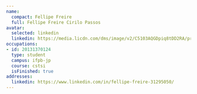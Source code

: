```yaml
---
name:
  compact: Fellipe Freire
  full: Fellipe Freire Cirilo Passos
avatar:
  selected: linkedin
  linkedin: https://media.licdn.com/dms/image/v2/C5103AQGDpiq8tDD2RA/profile-displayphoto-shrink_800_800/profile-displayphoto-shrink_800_800/0/1516468076314?e=1732752000&v=beta&t=B9WwE5RmjYRTOKgziF_ZLeNoH0w_1ouYzfrSJNrkbzk
occupations:
- id: 20131370124
  type: student
  campus: ifpb-jp
  course: cstsi
  isFinished: true
addresses:
  linkedin: https://www.linkedin.com/in/fellipe-freire-31295050/
---
```

